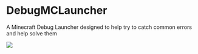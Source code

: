 DebugMCLauncher
===============

A Minecraft Debug Launcher designed to help try to catch common errors and help solve them

![](http://i.imgur.com/5g3wH.png)
